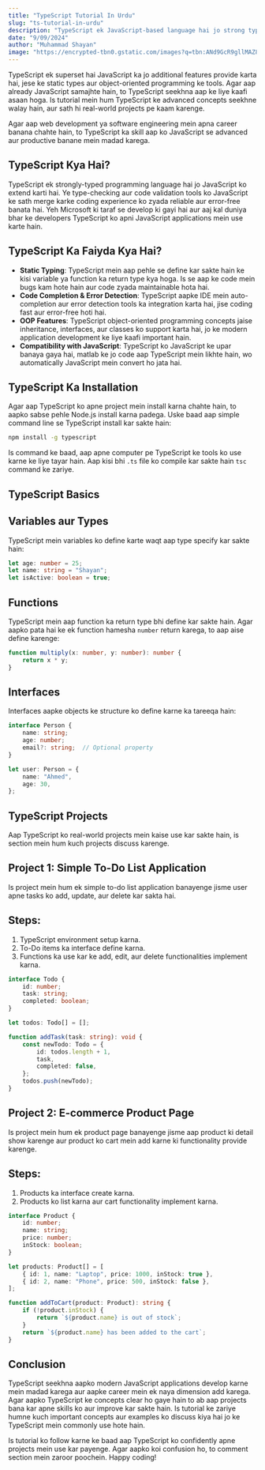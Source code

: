 ```yaml
---
title: "TypeScript Tutorial In Urdu"
slug: "ts-tutorial-in-urdu"
description: "TypeScript ek JavaScript-based language hai jo strong type checking aur better debugging tools provide karti hai. Ye code ko JavaScript mein convert karta hai. Is blog mein, hum TypeScript ke basics aur use ko discuss karenge."
date: "9/09/2024"
author: "Muhammad Shayan"
image: "https://encrypted-tbn0.gstatic.com/images?q=tbn:ANd9GcR9gllMAZ8aQvnxnCey8rE1512fQmZs8ijI8A&s"  # Add a valid image URL here
---
```


TypeScript ek superset hai JavaScript ka jo additional features provide karta hai, jese ke static types aur object-oriented programming ke tools. Agar aap already JavaScript samajhte hain, to TypeScript seekhna aap ke liye kaafi asaan hoga. Is tutorial mein hum TypeScript ke advanced concepts seekhne walay hain, aur sath hi real-world projects pe kaam karenge.

Agar aap web development ya software engineering mein apna career banana chahte hain, to TypeScript ka skill aap ko JavaScript se advanced aur productive banane mein madad karega.

## TypeScript Kya Hai?

TypeScript ek strongly-typed programming language hai jo JavaScript ko extend karti hai. Ye type-checking aur code validation tools ko JavaScript ke sath merge karke coding experience ko zyada reliable aur error-free banata hai. Yeh Microsoft ki taraf se develop ki gayi hai aur aaj kal duniya bhar ke developers TypeScript ko apni JavaScript applications mein use karte hain.

## TypeScript Ka Faiyda Kya Hai?

- **Static Typing**: TypeScript mein aap pehle se define kar sakte hain ke kisi variable ya function ka return type kya hoga. Is se aap ke code mein bugs kam hote hain aur code zyada maintainable hota hai.
- **Code Completion & Error Detection**: TypeScript aapke IDE mein auto-completion aur error detection tools ka integration karta hai, jise coding fast aur error-free hoti hai.
- **OOP Features**: TypeScript object-oriented programming concepts jaise inheritance, interfaces, aur classes ko support karta hai, jo ke modern application development ke liye kaafi important hain.
- **Compatibility with JavaScript**: TypeScript ko JavaScript ke upar banaya gaya hai, matlab ke jo code aap TypeScript mein likhte hain, wo automatically JavaScript mein convert ho jata hai.

## TypeScript Ka Installation

Agar aap TypeScript ko apne project mein install karna chahte hain, to aapko sabse pehle Node.js install karna padega. Uske baad aap simple command line se TypeScript install kar sakte hain:

```bash
npm install -g typescript
```

Is command ke baad, aap apne computer pe TypeScript ke tools ko use karne ke liye tayar hain. Aap kisi bhi `.ts` file ko compile kar sakte hain `tsc` command ke zariye.

## TypeScript Basics

## Variables aur Types

TypeScript mein variables ko define karte waqt aap type specify kar sakte hain:

```typescript
let age: number = 25;
let name: string = "Shayan";
let isActive: boolean = true;
```

## Functions

TypeScript mein aap function ka return type bhi define kar sakte hain. Agar aapko pata hai ke ek function hamesha `number` return karega, to aap aise define karenge:

```typescript
function multiply(x: number, y: number): number {
    return x * y;
}
```

## Interfaces

Interfaces aapke objects ke structure ko define karne ka tareeqa hain:

```typescript
interface Person {
    name: string;
    age: number;
    email?: string;  // Optional property
}

let user: Person = {
    name: "Ahmed",
    age: 30,
};
```

## TypeScript Projects

Aap TypeScript ko real-world projects mein kaise use kar sakte hain, is section mein hum kuch projects discuss karenge.

## Project 1: Simple To-Do List Application

Is project mein hum ek simple to-do list application banayenge jisme user apne tasks ko add, update, aur delete kar sakta hai.

## Steps:
1. TypeScript environment setup karna.
2. To-Do items ka interface define karna.
3. Functions ka use kar ke add, edit, aur delete functionalities implement karna.

```typescript
interface Todo {
    id: number;
    task: string;
    completed: boolean;
}

let todos: Todo[] = [];

function addTask(task: string): void {
    const newTodo: Todo = {
        id: todos.length + 1,
        task,
        completed: false,
    };
    todos.push(newTodo);
}
```

## Project 2: E-commerce Product Page

Is project mein hum ek product page banayenge jisme aap product ki detail show karenge aur product ko cart mein add karne ki functionality provide karenge.

## Steps:
1. Products ka interface create karna.
2. Products ko list karna aur cart functionality implement karna.

```typescript
interface Product {
    id: number;
    name: string;
    price: number;
    inStock: boolean;
}

let products: Product[] = [
    { id: 1, name: "Laptop", price: 1000, inStock: true },
    { id: 2, name: "Phone", price: 500, inStock: false },
];

function addToCart(product: Product): string {
    if (!product.inStock) {
        return `${product.name} is out of stock`;
    }
    return `${product.name} has been added to the cart`;
}
```

## Conclusion

TypeScript seekhna aapko modern JavaScript applications develop karne mein madad karega aur aapke career mein ek naya dimension add karega. Agar aapko TypeScript ke concepts clear ho gaye hain to ab aap projects bana kar apne skills ko aur improve kar sakte hain. Is tutorial ke zariye humne kuch important concepts aur examples ko discuss kiya hai jo ke TypeScript mein commonly use hote hain.

Is tutorial ko follow karne ke baad aap TypeScript ko confidently apne projects mein use kar payenge. Agar aapko koi confusion ho, to comment section mein zaroor poochein. Happy coding!